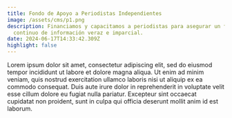 ```yaml
---
title: Fondo de Apoyo a Periodistas Independientes
image: /assets/cms/p1.png
description: Financiamos y capacitamos a periodistas para asegurar un flujo
  continuo de información veraz e imparcial.
date: 2024-06-17T14:33:42.309Z
highlight: false
---
```

<!--StartFragment-->

Lorem ipsum dolor sit amet, consectetur adipiscing elit, sed do eiusmod tempor incididunt ut labore et dolore magna aliqua. Ut enim ad minim veniam, quis nostrud exercitation ullamco laboris nisi ut aliquip ex ea commodo consequat. Duis aute irure dolor in reprehenderit in voluptate velit esse cillum dolore eu fugiat nulla pariatur. Excepteur sint occaecat cupidatat non proident, sunt in culpa qui officia deserunt mollit anim id est laborum.

<!--EndFragment-->